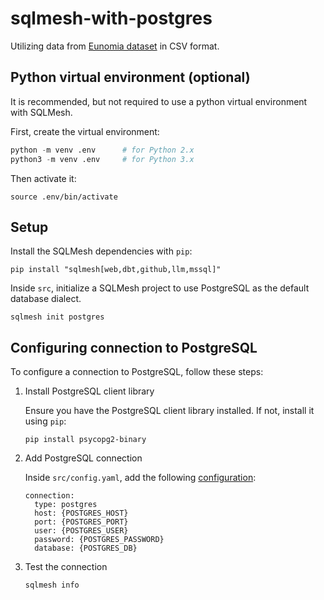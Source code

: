 # sqlmesh-with-postgres
Utilizing data from [Eunomia dataset](https://github.com/OHDSI/EunomiaDatasets.git) in CSV format.

## Python virtual environment (optional)
It is recommended, but not required to use a python virtual environment with SQLMesh.

First, create the virtual environment:

```python
python -m venv .env      # for Python 2.x
python3 -m venv .env     # for Python 3.x
```

Then activate it:
```
source .env/bin/activate
```

## Setup
Install the SQLMesh dependencies with ```pip```:
```
pip install "sqlmesh[web,dbt,github,llm,mssql]"
```

Inside ```src```, initialize a SQLMesh project to use PostgreSQL as the default database dialect.
```
sqlmesh init postgres
```

## Configuring connection to PostgreSQL
To configure a connection to PostgreSQL, follow these steps:

1. Install PostgreSQL client library
   
    Ensure you have the PostgreSQL client library installed. If not, install it using ```pip```:
    ```
    pip install psycopg2-binary
    ```

2. Add PostgreSQL connection

    Inside ```src/config.yaml```, add the following [configuration](https://sqlmesh.readthedocs.io/en/stable/integrations/engines/postgres/):
    ```
    connection:
      type: postgres
      host: {POSTGRES_HOST}
      port: {POSTGRES_PORT}
      user: {POSTGRES_USER}
      password: {POSTGRES_PASSWORD}
      database: {POSTGRES_DB}
    ```
3. Test the connection

   ```
   sqlmesh info
   ```
